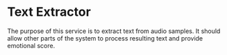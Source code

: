 # Text Extractor

The purpose of this service is to extract text from audio samples.
It should allow other parts of the system to process resulting text and provide emotional score.
